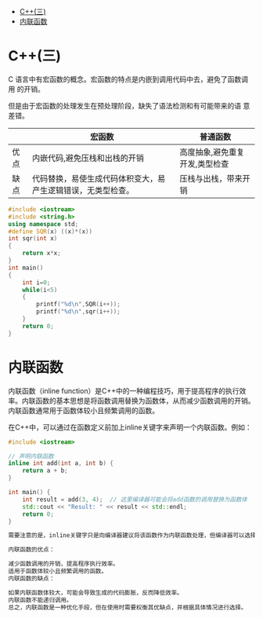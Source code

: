 <!-- TOC -->
* [C++(三)](#c三)
* [内联函数](#内联函数)
<!-- TOC -->
# C++(三)

C 语言中有宏函数的概念。宏函数的特点是内嵌到调用代码中去，避免了函数调用
的开销。

但是由于宏函数的处理发生在预处理阶段，缺失了语法检测和有可能带来的语
意差错。

|| 宏函数| 普通函数|
|-------|--------|--------|
|优点|内嵌代码,避免压栈和出栈的开销|高度抽象,避免重复开发,类型检查|
|缺点|代码替换，易使生成代码体积变大，易产生逻辑错误，无类型检查。|压栈与出栈，带来开销|
```c++
#include <iostream>
#include <string.h>
using namespace std;
#define SQR(x) ((x)*(x))
int sqr(int x)
{
    return x*x;
}
int main()
{
    int i=0;
    while(i<5)
    {
        printf("%d\n",SQR(i++));
        printf("%d\n",sqr(i++));
    }
    return 0;
}
```

# 内联函数
内联函数（inline function）是C++中的一种编程技巧，用于提高程序的执行效率。内联函数的基本思想是将函数调用替换为函数体，从而减少函数调用的开销。内联函数通常用于函数体较小且频繁调用的函数。

在C++中，可以通过在函数定义前加上inline关键字来声明一个内联函数。例如：

```c++
#include <iostream>

// 声明内联函数
inline int add(int a, int b) {
    return a + b;
}

int main() {
    int result = add(3, 4);  // 这里编译器可能会将add函数的调用替换为函数体
    std::cout << "Result: " << result << std::endl;
    return 0;
}

```

```c++
需要注意的是，inline关键字只是向编译器建议将该函数作为内联函数处理，但编译器可以选择忽略这个建议。编译器会根据函数的复杂度和调用频率等因素来决定是否将函数内联。

内联函数的优点：

减少函数调用的开销，提高程序执行效率。
适用于函数体较小且频繁调用的函数。
内联函数的缺点：

如果内联函数体较大，可能会导致生成的代码膨胀，反而降低效率。
内联函数不能递归调用。
总之，内联函数是一种优化手段，但在使用时需要权衡其优缺点，并根据具体情况进行选择。
```
